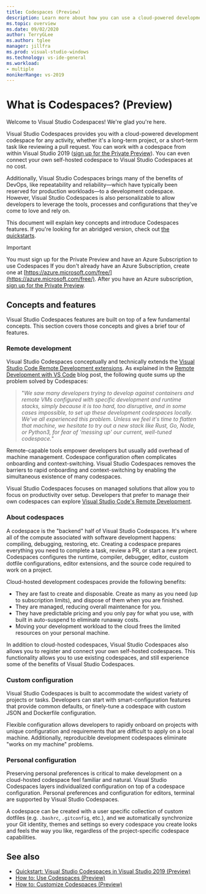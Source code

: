 ```yaml
---
title: Codespaces (Preview)
description: Learn more about how you can use a cloud-powered development codespace with Visual Studio 2019.
ms.topic: overview
ms.date: 09/02/2020
author: TerryGLee
ms.author: tglee
manager: jillfra
ms.prod: visual-studio-windows
ms.technology: vs-ide-general
ms.workload:
- multiple
monikerRange: vs-2019
---
```


# What is Codespaces? (Preview)

Welcome to Visual Studio Codespaces! We're glad you're here.

Visual Studio Codespaces provides you with a cloud-powered development codespace for any activity, whether it's a long-term project, or a short-term task like reviewing a pull request. You can work with a codespace from within Visual Studio 2019 ([sign up for the Private Preview](https://aka.ms/vsfutures-signup)). You can even connect your own self-hosted codespace to Visual Studio Codespaces at no cost.

Additionally, Visual Studio Codespaces brings many of the benefits of DevOps, like repeatability and reliability&mdash;which have typically been reserved for production workloads&mdash;to a development codespace. However, Visual Studio Codespaces is also personalizable to allow developers to leverage the tools, processes and configurations that they've come to love and rely on.

This document will explain key concepts and introduce Codespaces features. If you're looking for an abridged version, check out [the quickstarts](/visualstudio/codespaces/quickstarts/vs/).

> [!IMPORTANT]
> You must sign up for the Private Preview and have an Azure Subscription to use Codespaces If you don't already have an Azure Subscription, create one at [https://azure.microsoft.com/free/](https://azure.microsoft.com/free/). After you have an Azure subscription, [sign up for the Private Preview](https://aka.ms/vsfutures-signup).

## Concepts and features

Visual Studio Codespaces features are built on top of a few fundamental concepts. This section covers those concepts and gives a brief tour of features.

### Remote development

Visual Studio Codespaces conceptually and technically extends the [Visual Studio Code Remote Development extensions](https://marketplace.visualstudio.com/items?itemName=ms-vscode-remote.vscode-remote-extensionpack). As explained in the [Remote Development with VS Code](https://code.visualstudio.com/blogs/2019/05/02/remote-development) blog post, the following quote sums up the problem solved by Codespaces:

>"_We saw many developers trying to develop against containers and remote VMs configured with specific development and runtime stacks, simply because it is too hard, too disruptive, and in some cases impossible, to set up these development codespaces locally. We've all experienced this problem. Unless we feel it's time to flatten that machine, we hesitate to try out a new stack like Rust, Go, Node, or Python3, for fear of 'messing up' our current, well-tuned codespace._"

Remote-capable tools empower developers but usually add overhead of machine management. Codespace configuration often complicates onboarding and context-switching. Visual Studio Codespaces removes the barriers to rapid onboarding and context-switching by enabling the simultaneous existence of many codespaces.

Visual Studio Codespaces focuses on managed solutions that allow you to focus on productivity over setup. Developers that prefer to manage their own codespaces can explore [Visual Studio Code's Remote Development](https://code.visualstudio.com/docs/remote/remote-overview).

### About codespaces

A codespace is the "backend" half of Visual Studio Codespaces. It's where all of the compute associated with software development happens: compiling, debugging, restoring, etc. Creating a codespace prepares everything you need to complete a task, review a PR, or start a new project. Codespaces configures the runtime, compiler, debugger, editor, custom dotfile configurations, editor extensions, and the source code required to work on a project.

Cloud-hosted development codespaces provide the following benefits:

- They are fast to create and disposable. Create as many as you need (up to subscription limits), and dispose of them when you are finished.
- They are managed, reducing overall maintenance for you.
- They have predictable pricing and you only pay for what you use, with built in auto-suspend to eliminate runaway costs.
- Moving your development workload to the cloud frees the limited resources on your personal machine.

In addition to cloud-hosted codespaces, Visual Studio Codespaces also allows you to register and connect your own self-hosted codespaces. This functionality allows you to use existing codespaces, and still experience some of the benefits of Visual Studio Codespaces.

### Custom configuration

Visual Studio Codespaces is built to accommodate the widest variety of projects or tasks. Developers can start with smart-configuration features that provide common defaults, or finely-tune a codespace with custom JSON and Dockerfile configuration.

Flexible configuration allows developers to rapidly onboard on projects with unique configuration and requirements that are difficult to apply on a local machine. Additionally, reproducible development codespaces eliminate "works on my machine" problems.

### Personal configuration

Preserving personal preferences is critical to make development on a cloud-hosted codespace feel familiar and natural. Visual Studio Codespaces layers individualized configuration on top of a codespace configuration. Personal preferences and configuration for editors, terminal are supported by Visual Studio Codespaces.

A codespace can be created with a user specific collection of custom dotfiles (e.g. `.bashrc`, `.gitconfig`, etc.), and we automatically synchronize your Git identity, themes and settings so every codespace you create looks and feels the way you like, regardless of the project-specific codespace capabilities.

## See also

- [Quickstart: Visual Studio Codespaces in Visual Studio 2019 (Preview)](/visualstudio/codespaces/quickstarts/vs/)
- [How to: Use Codespaces (Preview)](use-visual-studio-codespaces.md)
- [How to: Customize Codespaces (Preview)](customize-codespaces.md)